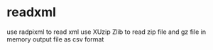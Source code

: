 # readxml
use radpixml to read xml 
use XUzip Zlib to read zip file and gz file in memory
output file as csv format 
